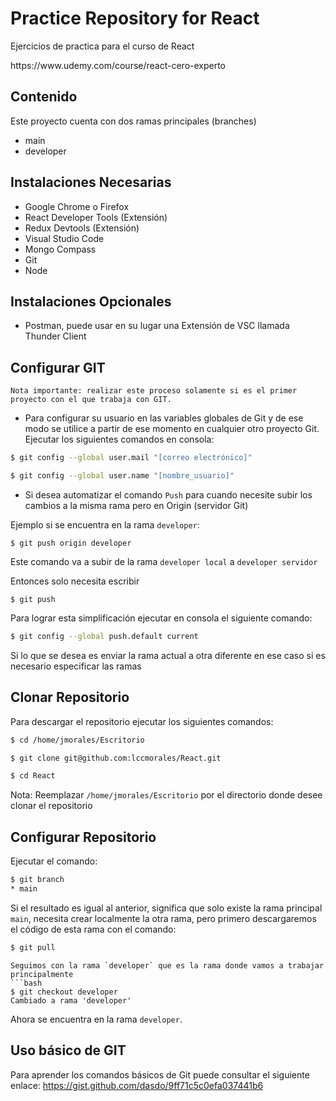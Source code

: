 # Practice Repository for React

Ejercicios de practica para el curso de React
<p>https://www.udemy.com/course/react-cero-experto</p>

## Contenido
Este proyecto cuenta con dos ramas principales (branches)
- main
- developer

## Instalaciones Necesarias
- Google Chrome o Firefox
- React Developer Tools (Extensión)
- Redux Devtools (Extensión)
- Visual Studio Code
- Mongo Compass
- Git
- Node

## Instalaciones Opcionales
- Postman, puede usar en su lugar una Extensión de VSC llamada Thunder Client
## Configurar GIT
`Nota importante: realizar este proceso solamente si es el primer proyecto con el que trabaja con GIT.` 

- Para configurar su usuario en las variables globales de Git y de ese modo se utilice a partir de ese momento en cualquier otro proyecto Git.
Ejecutar los siguientes comandos en consola:
```bash
$ git config --global user.mail "[correo electrónico]"
```
```bash
$ git config --global user.name "[nombre_usuario]"
```

- Si desea automatizar el comando `Push` para cuando necesite subir los cambios a la misma rama pero en Origin (servidor Git)

Ejemplo si se encuentra en la rama `developer`:
```
$ git push origin developer
```
Este comando va a subir de la rama `developer local` a `developer servidor`

Entonces solo necesita escribir
```
$ git push
```
Para lograr esta simplificación ejecutar en consola el siguiente comando:
```bash
$ git config --global push.default current
```
Si lo que se desea es enviar la rama actual a otra diferente en ese caso si es necesario especificar las ramas

## Clonar Repositorio

Para descargar el repositorio ejecutar los siguientes comandos:
```bash
$ cd /home/jmorales/Escritorio
```
```bash
$ git clone git@github.com:lccmorales/React.git
```
```bash
$ cd React
```
Nota: Reemplazar `/home/jmorales/Escritorio` por el directorio donde desee clonar el repositorio

## Configurar Repositorio
Ejecutar el comando:
```bash
$ git branch
* main
```

Si el resultado es igual al anterior, significa que solo existe la rama principal `main`, necesita crear localmente la otra rama, pero primero descargaremos el código de esta rama con el comando: 
```bash
$ git pull
```

```
Seguimos con la rama `developer` que es la rama donde vamos a trabajar principalmente
```bash
$ git checkout developer
Cambiado a rama 'developer'
```

Ahora se encuentra en la rama `developer`.

## Uso básico de  GIT

Para aprender los comandos básicos de Git puede consultar el siguiente enlace:
https://gist.github.com/dasdo/9ff71c5c0efa037441b6